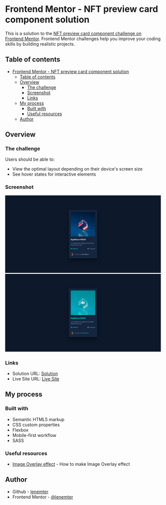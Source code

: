 # Frontend Mentor - NFT preview card component solution

This is a solution to the [NFT preview card component challenge on Frontend Mentor](https://www.frontendmentor.io/challenges/nft-preview-card-component-SbdUL_w0U). Frontend Mentor challenges help you improve your coding skills by building realistic projects.

## Table of contents

- [Frontend Mentor - NFT preview card component solution](#frontend-mentor---nft-preview-card-component-solution)
  - [Table of contents](#table-of-contents)
  - [Overview](#overview)
    - [The challenge](#the-challenge)
    - [Screenshot](#screenshot)
    - [Links](#links)
  - [My process](#my-process)
    - [Built with](#built-with)
    - [Useful resources](#useful-resources)
  - [Author](#author)

## Overview

### The challenge

Users should be able to:

- View the optimal layout depending on their device's screen size
- See hover states for interactive elements

### Screenshot

![Screenshot](./screenshot.png)
![Screenshot Hover](./screenshot_hover.png)

### Links

- Solution URL: [Solution](https://frontendmentor.io/)
- Live Site URL: [Live Site](https://lenemter.github.io/nft-preview-card-component/)

## My process

### Built with

- Semantic HTML5 markup
- CSS custom properties
- Flexbox
- Mobile-first workflow
- SASS

### Useful resources

- [Image Overlay effect](https://www.w3schools.com/howto/howto_css_image_overlay.asp) - How to make Image Overlay effect

## Author

- Github - [lenemter](https://github.com/lenemter)
- Frontend Mentor - [@lenemter](https://www.frontendmentor.io/profile/lenemter)
